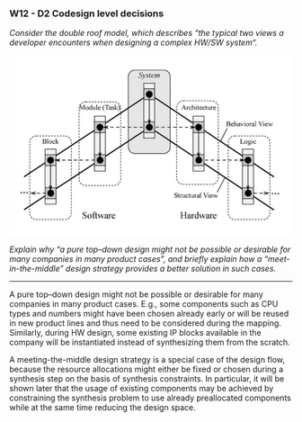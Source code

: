 ### W12 - D2 Codesign level decisions


*Consider the double roof model, which describes “the typical two views a developer encounters when designing a complex HW/SW system“.*

<img src="/other%20resources/images/doubleroof.png" alt="drawing" width="500"/>


*Explain why “a pure top–down design might not be possible or desirable for many companies in many product cases”, and briefly explain how a “meet-in-the-middle” design strategy provides a better solution in such cases.*

----

A pure top–down design might not be possible or desirable for many companies in many product cases. E.g., some components such as CPU types and numbers might have been chosen already early or will be reused in new product lines and thus need to be considered during the mapping. Similarly, during HW design, some existing IP blocks available in the company will be instantiated instead of synthesizing them from the scratch.

A meeting-the-middle design strategy is a special case of the design flow, because the resource allocations might either be fixed or chosen during a synthesis step on the basis of synthesis constraints. In particular, it will be shown later that the usage of existing components may be achieved by constraining the synthesis problem to use already preallocated components while at the same time reducing the design space.
